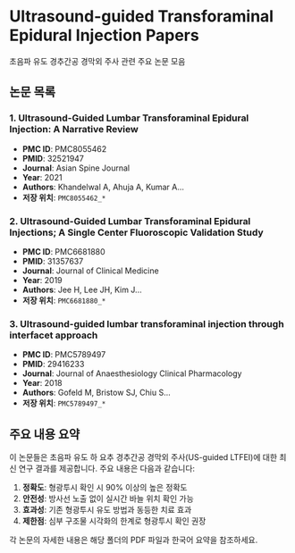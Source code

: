 # Ultrasound-guided Transforaminal Epidural Injection Papers

초음파 유도 경추간공 경막외 주사 관련 주요 논문 모음

## 논문 목록

### 1. Ultrasound-Guided Lumbar Transforaminal Epidural Injection: A Narrative Review
- **PMC ID**: PMC8055462
- **PMID**: 32521947
- **Journal**: Asian Spine Journal
- **Year**: 2021
- **Authors**: Khandelwal A, Ahuja A, Kumar A...
- **저장 위치**: `PMC8055462_*`

### 2. Ultrasound-Guided Lumbar Transforaminal Epidural Injections; A Single Center Fluoroscopic Validation Study
- **PMC ID**: PMC6681880
- **PMID**: 31357637
- **Journal**: Journal of Clinical Medicine
- **Year**: 2019
- **Authors**: Jee H, Lee JH, Kim J...
- **저장 위치**: `PMC6681880_*`

### 3. Ultrasound-guided lumbar transforaminal injection through interfacet approach
- **PMC ID**: PMC5789497
- **PMID**: 29416233
- **Journal**: Journal of Anaesthesiology Clinical Pharmacology
- **Year**: 2018
- **Authors**: Gofeld M, Bristow SJ, Chiu S...
- **저장 위치**: `PMC5789497_*`


## 주요 내용 요약

이 논문들은 초음파 유도 하 요추 경추간공 경막외 주사(US-guided LTFEI)에 대한 최신 연구 결과를 제공합니다. 주요 내용은 다음과 같습니다:

1. **정확도**: 형광투시 확인 시 90% 이상의 높은 정확도
2. **안전성**: 방사선 노출 없이 실시간 바늘 위치 확인 가능
3. **효과성**: 기존 형광투시 유도 방법과 동등한 치료 효과
4. **제한점**: 심부 구조물 시각화의 한계로 형광투시 확인 권장

각 논문의 자세한 내용은 해당 폴더의 PDF 파일과 한국어 요약을 참조하세요.
